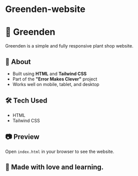 # Greenden-website
# 🌿 Greenden

Greenden is a simple and fully responsive plant shop website.

## 📌 About

- Built using **HTML** and **Tailwind CSS**
- Part of the **"Error Makes Clever"** project
- Works well on mobile, tablet, and desktop

## 🛠️ Tech Used

- HTML  
- Tailwind CSS

## 📷 Preview

Open `index.html` in your browser to see the website.

## 🙌 Made with love and learning.
